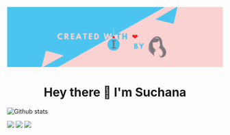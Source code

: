 <img src = "https://github.com/Suchana34/Suchana34/blob/master/suchana_banner.png">

<h1 align='center'>
  Hey there 👋 I'm Suchana
</h1>




![Github stats](https://github-readme-stats.vercel.app/api?username=Suchana34&show_icons=true)


[<img src="https://img.shields.io/badge/twitter-%231DA1F2.svg?&style=for-the-badge&logo=twitter&logoColor=white" />](https://twitter.com/this_suchchak) [<img src="https://img.shields.io/badge/medium-%2312100E.svg?&style=for-the-badge&logo=medium&logoColor=white" />](https://medium.com/@suchanachakraborty) [<img src="https://img.shields.io/badge/linkedin-%230077B5.svg?&style=for-the-badge&logo=linkedin&logoColor=white" />](https://www.linkedin.com/in/suchana-chakrabarti-770b5616b/) 
